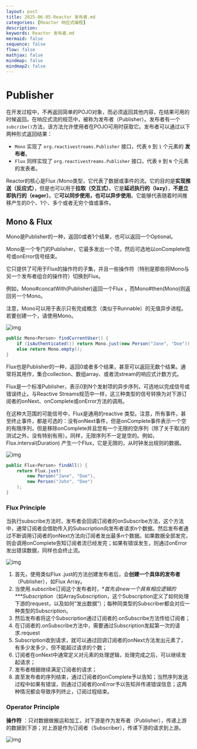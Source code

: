 ```yaml
---
layout: post
title: 2025-06-05-Reactor 发布者.md
categories: [Reactor 响应式编程]
description: 
keywords: Reactor 发布者.md
mermaid: false
sequence: false
flow: false
mathjax: false
mindmap: false
mindmap2: false
---
```

# Publisher

在开发过程中，不再返回简单的POJO对象，而必须返回其他内容，在结果可用的时候返回。在响应式流的规范中，被称为发布者（Publisher）。发布者有一个`subcribe()`方法，该方法允许使用者在POJO可用时获取它。发布者可以通过以下两种形式返回结果：

- `Mono` 实现了 `org.reactivestreams.Publisher` 接口，代表 `0` 到 `1` 个元素的 **发布者**。
- `Flux` 同样实现了 `org.reactivestreams.Publisher` 接口，代表 `0` 到 `N` 个元素的发表者。



Reactor的核心是Flux /Mono类型，它代表了数据或事件的流。它的目的是**实现推送（反应式）**，但是也可以用于**拉取（交互式）**。它是**延迟执行的（lazy）**，**不是立即执行的（eager）**。它**可以同步使用，也可以异步使用**。它能够代表随着时间推移产生的0个、1个、多个或者无穷个值或事件。



## Mono & Flux

Mono是Publisher的一种，返回0或者1个结果，也可以返回一个Optional。

Mono<T>是一个专门的Publisher<T>，它最多发出一个项，然后可选地以onComplete信号或onError信号结束。

它只提供了可用于Flux的操作符的子集，并且一些操作符（特别是那些将Mono与另一个发布者组合的操作符）切换到Flux。

例如，Mono#concatWith(Publisher)返回一个Flux ，而Mono#then(Mono)则返回另一个Mono。

注意，Mono可以用于表示只有完成概念（类似于Runnable）的无值异步进程。若要创建一个，请使用Mono<Void>。

![img](https://oss.xubighead.top/oss/image/202506/1930509104171814913.jpg)

```java
public Mono<Person> findCurrentUser() {
    if (isAuthenticated()) return Mono.just(new Person("Jane", "Doe"));
    else return Mono.empty();
}
```



Flux也是Publisher的一种，返回0或者多个结果，甚至可以返回无数个结果。通常将其用作，集合collection、数组array、或者流stream的响应式计数方式。

Flux<T>是一个标准Publisher<T>，表示0到N个发射项的异步序列，可选地以完成信号或错误终止。与Reactive Streams规范中一样，这三种类型的信号转换为对下游订阅者的onNext、onComplete或onError方法的调用。

在这种大范围的可能信号中，Flux是通用的reactive 类型。注意，所有事件，甚至终止事件，都是可选的：没有onNext事件，但是onComplete事件表示一个空的有限序列，但是移除onComplete并且您有一个无限的空序列（除了关于取消的测试之外，没有特别有用）。同样，无限序列不一定是空的。例如，Flux.interval(Duration) 产生一个Flux<Long>，它是无限的，从时钟发出规则的数据。

![img](https://oss.xubighead.top/oss/image/202506/1930509121074860033.jpg)

```java
public Flux<Person> findAll() {
    return Flux.just(
        new Person("Jane", "Doe"),
        new Person("John", "Doe")
    );
}
```



### Flux Principle

当执行subscribe方法时，发布者会回调订阅者的onSubscribe方法，这个方法中，通常订阅者会借助传入的Subscription向发布者请求n个数据。然后发布者通过不断调用订阅者的onNext方法向订阅者发出最多n个数据。如果数据全部发完，则会调用onComplete告知订阅者流已经发完；如果有错误发生，则通过onError发出错误数据，同样也会终止流。

![img](https://oss.xubighead.top/oss/image/202506/1930509139332665345.jpg)

1. 首先，使用类似Flux .just的方法创建发布者后，会**创建一个具体的发布者**（Publisher），如Flux Array。
2. 当使用.subscribe订阅这个发布者时，**首先会new一个具有相应逻辑的\**\**Subscription**（如ArraySubscription，这个Subscription定义了如何处理下游的request，以及如何“发出数据”）；每种同类型的Subscriber都会对应一种类型的Subscription。
3. 然后发布者将这个Subscription通过订阅者的.onSubscribe方法传给订阅者；
4. 在订阅者的.onSubscribe方法中，需要通过Subscription发起第一次的请求.request
5. Subscription收到请求，就可以通过回调订阅者的onNext方法发出元素了，有多少发多少，但不能超过请求的个数；
6. 订阅者在onNext中通常定义对元素的处理逻辑，处理完成之后，可以继续发起请求；
7. 发布者根据继续满足订阅者的请求；
8. 直至发布者的序列结束，通过订阅者的onComplete予以告知；当然序列发送过程中如果有错误，则通过订阅者的onError予以告知并传递错误信息；这两种情况都会导致序列终止，订阅过程结束。



### Operator Principle

**操作符** ：只对数据做搬运和加工，对下游是作为发布者（Publisher），传递上游的数据到下游；对上游是作为订阅者（Subscriber），传递下游的请求到上游。

![img](https://oss.xubighead.top/oss/image/202506/1930509158630658049.jpg)
